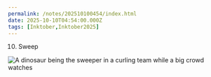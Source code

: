 ```yaml
---
permalink: /notes/202510100454/index.html
date: 2025-10-10T04:54:00.000Z
tags: [Inktober,Inktober2025]
---
```


10. Sweep

![A dinosaur being the sweeper in a curling team while a big crowd watches](https://cdn.rknight.me/site/2025/inktober-2025-10.jpg)